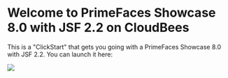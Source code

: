 # Welcome to PrimeFaces Showcase 8.0 with JSF 2.2 on CloudBees

This is a "ClickStart" that gets you going with a PrimeFaces Showcase 8.0 with JSF 2.2. You can launch it here:

<a href="https://grandcentral.cloudbees.com/?CB_clickstart=https://raw.github.com/CloudBees-community/primefaces-showcase-clickstart/master/clickstart.json"><img src="https://d3ko533tu1ozfq.cloudfront.net/clickstart/deployInstantly.png"/></a>

